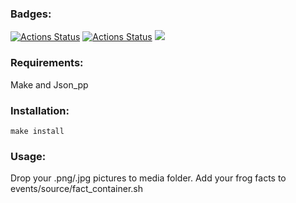 ### Badges:

[![Actions Status](https://github.com/Sunspreader/php-project-lvl1/workflows/lint/badge.svg)](https://github.com/Sunspreader/php-project-lvl1/actions)
[![Actions Status](https://github.com/Sunspreader/php-project-lvl1/workflows/hexlet-check/badge.svg)](https://github.com/Sunspreader/php-project-lvl1/actions)
<a href="https://codeclimate.com/github/codeclimate/codeclimate/maintainability"><img src="https://api.codeclimate.com/v1/badges/a99a88d28ad37a79dbf6/maintainability" /></a>

### Requirements:
Make and Json_pp

### Installation:
    make install

### Usage:

Drop your .png/.jpg pictures to media folder.
Add your frog facts to events/source/fact_container.sh
